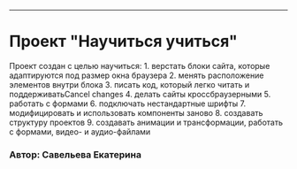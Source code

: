 ------
# Проект "Научиться учиться"

Проект создан с целью научиться:
    1. верстать блоки сайта, которые адаптируются под размер окна браузера
    2. менять расположение элементов внутри блока
    3. писать код, который легко читать и поддерживатьCancel changes
    4. делать сайты кроссбраузерными
    5. работать с формами
    6. подключать нестандартные шрифты
    7. модифицировать и использовать компоненты заново
    8. создавать структуру проектов
    9. создавать анимации и трансформации, работать с формами, видео- и аудио-файлами

### Автор: Савельева Екатерина
